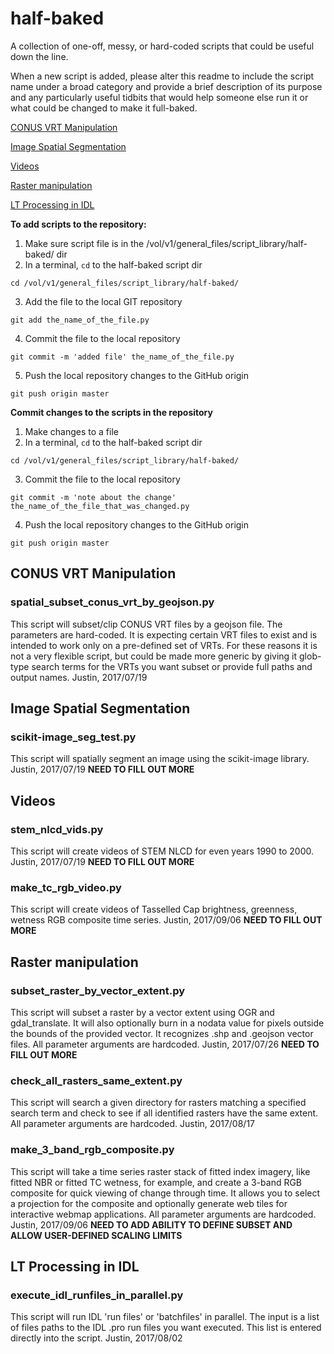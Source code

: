 # half-baked
A collection of one-off, messy, or hard-coded scripts that could be useful down the line.

When a new script is added, please alter this readme to include the script name under a broad category and provide a brief description of its purpose and any particularly useful tidbits that would help someone else run it or what could be changed to make it full-baked.

[CONUS VRT Manipulation](#conVRTman)

[Image Spatial Segmentation](#spatialSeg)

[Videos](#videos)

[Raster manipulation](#rasterManipulation)

[LT Processing in IDL](#ltProcessingIDL)

**To add scripts to the repository:**

1. Make sure script file is in the /vol/v1/general_files/script_library/half-baked/ dir
2. In a terminal, `cd` to the half-baked script dir

`cd /vol/v1/general_files/script_library/half-baked/`

3. Add the file to the local GIT repository

`git add the_name_of_the_file.py`

4. Commit the file to the local repository

`git commit -m 'added file' the_name_of_the_file.py`

5. Push the local repository changes to the GitHub origin

`git push origin master`

**Commit changes to the scripts in the repository**

1. Make changes to a file
2. In a terminal, `cd` to the half-baked script dir

`cd /vol/v1/general_files/script_library/half-baked/`

3. Commit the file to the local repository

`git commit -m 'note about the change' the_name_of_the_file_that_was_changed.py`

4. Push the local repository changes to the GitHub origin

`git push origin master`


## <a id="conVRTman"></a>CONUS VRT Manipulation 

### spatial_subset_conus_vrt_by_geojson.py

This script will subset/clip CONUS VRT files by a geojson file. The parameters are hard-coded. It is expecting certain VRT files to exist and is intended to work only on a pre-defined set of VRTs. For these reasons it is not a very flexible script, but could be made more generic by giving it glob-type search terms for the VRTs you want subset or provide full paths and output names. Justin, 2017/07/19



## <a id="spatialSeg"></a>Image Spatial Segmentation 

### scikit-image_seg_test.py

This script will spatially segment an image using the scikit-image library. Justin, 2017/07/19  **NEED TO FILL OUT MORE**



## <a id="videos"></a>Videos

### stem_nlcd_vids.py

This script will create videos of STEM NLCD for even years 1990 to 2000. Justin, 2017/07/19 **NEED TO FILL OUT MORE**

### make_tc_rgb_video.py

This script will create videos of Tasselled Cap brightness, greenness, wetness RGB composite time series. Justin, 2017/09/06 **NEED TO FILL OUT MORE**


## <a id="rasterManipulation"></a>Raster manipulation

### subset_raster_by_vector_extent.py

This script will subset a raster by a vector extent using OGR and gdal_translate. It will also optionally burn in a nodata value for pixels outside the bounds of the provided vector. It recognizes .shp and .geojson vector files. All parameter arguments are hardcoded. Justin, 2017/07/26  **NEED TO FILL OUT MORE**

### check_all_rasters_same_extent.py

This script will search a given directory for rasters matching a specified search term and check to see if all identified rasters have the same extent. All parameter arguments are hardcoded. Justin, 2017/08/17

### make_3_band_rgb_composite.py

This script will take a time series raster stack of fitted index imagery, like fitted NBR or fitted TC wetness, for example, and create a 3-band RGB composite for quick viewing of change through time. It allows you to select a projection for the composite and optionally generate web tiles for interactive webmap applications. All parameter arguments are hardcoded. Justin, 2017/09/06 **NEED TO ADD ABILITY TO DEFINE SUBSET AND ALLOW USER-DEFINED SCALING LIMITS**


## <a id="ltProcessingIDL"></a>LT Processing in IDL

### execute_idl_runfiles_in_parallel.py

This script will run IDL 'run files' or 'batchfiles' in parallel. The input is a list of files paths to the IDL .pro run files you want executed. This list is entered directly into the script. Justin, 2017/08/02 



